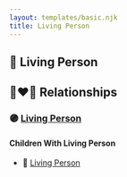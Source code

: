 ```yaml
---
layout: templates/basic.njk
title: Living Person
---
```

## 🔵 Living Person


## 👩‍❤️‍👨 Relationships

### 🟣 [Living Person](/people/9/91180844)

#### Children With Living Person
* 🔵 [Living Person](/people/4/40809017)